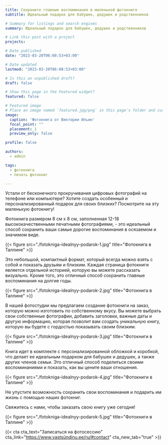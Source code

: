 ```yaml
---
title: Сохраните главные воспоминания в маленькой фотокниге
subtitle: Идеальный подарок для бабушек, дедушек и родственников

# Summary for listings and search engines
summary: Идеальный подарок для бабушек, дедушек и родственников

# Link this post with a project
projects: 

# Date published
date: "2023-03-20T06:08:53+03:00"

# Date updated
lastmod: "2023-03-20T06:08:53+03:00"

# Is this an unpublished draft?
draft: false

# Show this page in the Featured widget?
featured: false

# Featured image
# Place an image named `featured.jpg/png` in this page's folder and customize its options here.
image:
  caption: 'Фотокнига от Виктории Ильин'
  focal_point: ""
  placement: 1
  preview_only: false

profile: false

authors:
  - admin

tags:
  - фотокнига
  - печать фотокниг

---
```

Устали от бесконечного прокручивания цифровых фотографий на телефоне или компьютере? Хотите создать особенный и персонализированный подарок для своих близких? Посмотрите на эту маленькую фотокнигу! 

Фотокнига размером 8 см x 8 см, заполненная 12-18 высококачественными печатными фотографиями, - это идеальный способ сохранить ваши самые дорогие воспоминания в осязаемом и значимом виде.

{{< figure src="./fotokniga-idealnyy-podarok-1.jpg" title="Фотокнига в Таллине" >}}

Это небольшой, компактный формат, который всегда можно взять с собой и показать друзьям и близким. Каждая страница фотокниги является отдельной историей, которую вы можете рассказать визуально. Кроме того, это отличный способ сохранить главные воспоминания на долгие годы.

{{< figure src="./fotokniga-idealnyy-podarok-2.jpg" title="Фотокнига в Таллине" >}}

В нашей фотостудии мы предлагаем создание фотокниги на заказ, которую можно изготовить по собственному вкусу. Вы можете выбрать свои собственные фотографии, добавить заголовки, важные даты и другую информацию, которая позволит вам создать уникальную книгу, которую вы будете с гордостью показывать своим близким.

{{< figure src="./fotokniga-idealnyy-podarok-3.jpg" title="Фотокниги в Таллине" >}}

Книга идет в комплекте с персонализированной обложкой и коробкой, что делает ее идеальным подарком для бабушек и дедушек, а также других членов семьи. Это отличный способ поделиться своими воспоминаниями и показать, как вы цените ваши отношения.

{{< figure src="./fotokniga-idealnyy-podarok-4.jpg" title="Фотокниги в Таллине" >}}

Не упустите возможность сохранить свои воспоминания и подарить им жизнь с помощью наших фотокниг. 

Свяжитесь с нами, чтобы заказать свою книгу уже сегодня!

{{< figure src="./fotokniga-idealnyy-podarok-5.jpg" title="Фотокниги в Таллине" >}}

{{< cta cta_text="Записаться на фотосессию" cta_link="https://www.vastsündinu.ee/ru/#contact" cta_new_tab="true" >}}